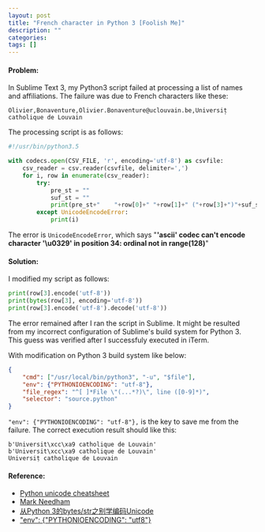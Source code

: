 ```yaml
---
layout: post
title: "French character in Python 3 [Foolish Me]"
description: ""
categories: 
tags: []
---
```


#### Problem:

In Sublime Text 3, my Python3 script failed at processing a list of names and affiliations. The failure was due to French characters like these:

```
Olivier,Bonaventure,Olivier.Bonaventure@uclouvain.be,Universit̩ catholique de Louvain
``` 

The processing script is as follows:

```python
#!/usr/bin/python3.5

with codecs.open(CSV_FILE, 'r', encoding='utf-8') as csvfile:
    csv_reader = csv.reader(csvfile, delimiter=',')
    for i, row in enumerate(csv_reader):
        try:
            pre_st = ""
            suf_st = ""
            print(pre_st+"    "+row[0]+" "+row[1]+" ("+row[3]+")"+suf_st)
        except UnicodeEncodeError:
            print(i)
```

The error is `UnicodeEncodeError`, which says "__'ascii' codec can't encode character '\u0329' in position 34: ordinal not in range(128)__"

#### Solution:

I modified my script as follows:

```python
print(row[3].encode('utf-8'))
print(bytes(row[3], encoding='utf-8'))
print(row[3].encode('utf-8').decode('utf-8'))
```

The error remained after I ran the script in Sublime. It might be resulted from my incorrect configuration of Sublime's build system for Python 3. This guess was verified after I successfuly executed in iTerm.

With modification on Python 3 build system like below:

```json
{
	"cmd": ["/usr/local/bin/python3", "-u", "$file"],
    "env": {"PYTHONIOENCODING": "utf-8"},
	"file_regex": "^[ ]*File \"(...*?)\", line ([0-9]*)",
	"selector": "source.python"
}
```

`"env": {"PYTHONIOENCODING": "utf-8"},` is the key to save me from the failure. The correct execution result should like this:

```
b'Universit\xcc\xa9 catholique de Louvain'
b'Universit\xcc\xa9 catholique de Louvain'
Universit̩ catholique de Louvain
```


#### Reference:
* [Python unicode cheatsheet](https://www.pythonsheets.com/notes/python-unicode.html)
* [Mark Needham](http://www.markhneedham.com/blog/2015/05/21/python-unicodeencodeerror-ascii-codec-cant-encode-character-uxfc-in-position-11-ordinal-not-in-range128/)
* [从Python 3的bytes/str之别学编码Unicode](http://www.ituring.com.cn/article/61192)
* ["env": {"PYTHONIOENCODING": "utf8"}](http://stackoverflow.com/a/39583630)